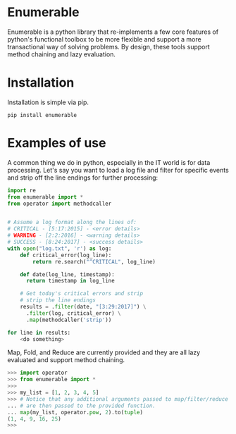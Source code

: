 # Enumerable
Enumerable is a python library that re-implements a few core features of python's functional toolbox to be more flexible and support a more transactional way of solving problems.  By design, these tools support method chaining and lazy evaluation.

# Installation
Installation is simple via pip.

`pip install enumerable`
# Examples of use

A common thing we do in python, especially in the IT world is for data processing.  Let's say you want to load a log file and filter for specific events and strip off the line endings for further processing:

```python
import re
from enumerable import *
from operator import methodcaller


# Assume a log format along the lines of:
# CRITICAL - [5:17:2015] - <error details>
# WARNING - [2:2:2016] - <warning details>
# SUCCESS - [8:24:2017] - <success details>
with open("log.txt", 'r') as log:
    def critical_error(log_line):
        return re.search("^CRITICAL", log_line)

    def date(log_line, timestamp):
      return timestamp in log_line

    # Get today's critical errors and strip
    # strip the line endings
    results = .filter(date, "[3:29:2017]") \
      .filter(log, critical_error) \
      .map(methodcaller('strip'))

for line in results:
    <do something>
```

Map, Fold, and Reduce are currently provided and they are all lazy evaluated and support method chaining.

```python
>>> import operator
>>> from enumerable import *
>>>
>>> my_list = [1, 2, 3, 4, 5]
>>> # Notice that any additional arguments passed to map/filter/reduce
... # are then passed to the provided function.
... map(my_list, operator.pow, 2).to(tuple)
(1, 4, 9, 16, 25)
>>>
```
